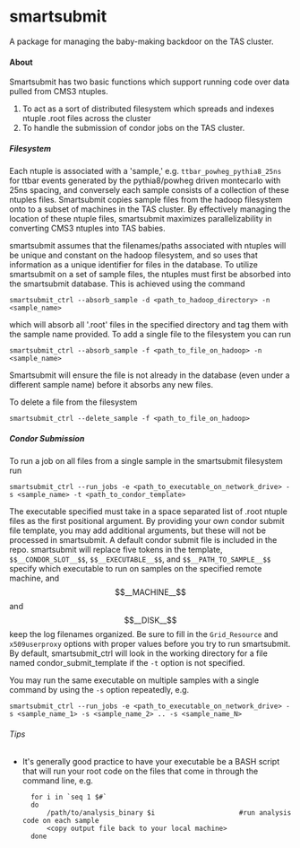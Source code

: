 # smartsubmit

A package for managing the baby-making backdoor on the TAS cluster.

#### About

Smartsubmit has two basic functions which support running code over data pulled from CMS3 ntuples. 

1. To act as a sort of distributed filesystem which spreads and indexes ntuple .root files across the cluster
2. To handle the submission of condor jobs on the TAS cluster. 

##### Filesystem

Each ntuple is associated with a 'sample,' e.g. `ttbar_powheg_pythia8_25ns` for ttbar events generated by the pythia8/powheg driven montecarlo with 25ns spacing, and conversely each sample consists of a collection of these ntuples files. Smartsubmit copies sample files from the hadoop filesystem onto to a subset of machines in the TAS cluster. By effectively managing the location of these ntuple files, smartsubmit maximizes parallelizability in converting CMS3 ntuples into TAS babies. 

smartsubmit assumes that the filenames/paths associated with ntuples will be unique and constant on the hadoop filesystem, and so uses that information as a unique identifier for files in the database. To utilize smartsubmit on a set of sample files, the ntuples must first be absorbed into the smartsubmit database. This is achieved using the command 
    
    smartsubmit_ctrl --absorb_sample -d <path_to_hadoop_directory> -n <sample_name>

which will absorb all '.root' files in the specified directory and tag them with the sample name provided. To add a single file to the filesystem you can run 

    smartsubmit_ctrl --absorb_sample -f <path_to_file_on_hadoop> -n <sample_name>
    
Smartsubmit will ensure the file is not already in the database (even under a different sample name) before it absorbs any new files. 

To delete a file from the filesystem 

    smartsubmit_ctrl --delete_sample -f <path_to_file_on_hadoop>
    
##### Condor Submission

To run a job on all files from a single sample in the smartsubmit filesystem run

    smartsubmit_ctrl --run_jobs -e <path_to_executable_on_network_drive> -s <sample_name> -t <path_to_condor_template>
    
The executable specified must take in a space separated list of .root ntuple files as the first positional argument. By providing your own condor submit file template, you may add additional arguments, but these will not be processed in smartsubmit. A default condor submit file is included in the repo. smartsubmit will replace five tokens in the template, `$$__CONDOR_SLOT__$$`, `$$__EXECUTABLE__$$`, and `$$__PATH_TO_SAMPLE__$$` specify which executable to run on samples on the specified remote machine, and $$__MACHINE__$$ and $$__DISK__$$ keep the log filenames organized. Be sure to fill in the `Grid_Resource` and `x509userproxy` options with proper values before you try to run smartsubmit. By default, smartsubmit\_ctrl will look in the working directory for a file named condor\_submit\_template if the `-t` option is not specified. 

You may run the same executable on multiple samples with a single command by using the `-s` option repeatedly, e.g.

    smartsubmit_ctrl --run_jobs -e <path_to_executable_on_network_drive> -s <sample_name_1> -s <sample_name_2> .. -s <sample_name_N>

###### Tips

* It's generally good practice to have your executable be a BASH script that will run your root code on the files that come in through the command line, e.g. 


        for i in `seq 1 $#`
        do
            /path/to/analysis_binary $i                     #run analysis code on each sample
            <copy output file back to your local machine>
        done
